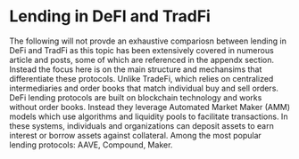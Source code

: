 
# Lending in DeFI and TradFi

The following will not provde an exhaustive compariosn between lending in DeFi and TradFi as this topic has been
extensively covered in numerous article and posts, some of which are referenced in the appendx section. Instead
the focus here is on the main structure and mechansims that differentiate these protocols. Unlike TradeFi, which
relies on centralized intermediaries and order books that match individual buy and sell orders. DeFi lending
protocols are built on blockchain technology and works without order books. Instead they leverage Automated Market
Maker (AMM) models which use algorithms and liquidity pools to facilitate transactions. In these systems, 
individuals and organizations can deposit assets to earn interest or borrow assets against collateral. Among the most
popular lending protocols: AAVE, Compound, Maker.